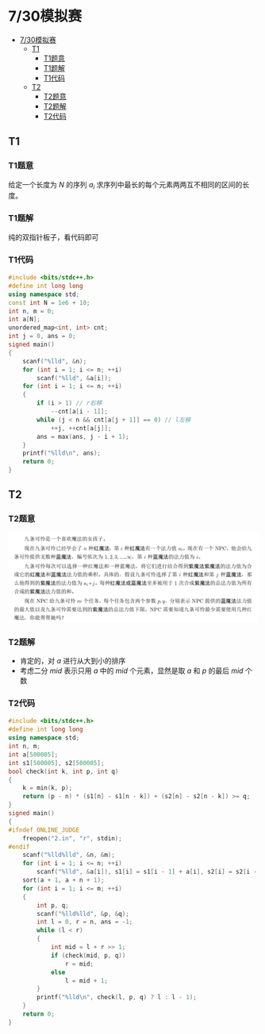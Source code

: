 # 7/30模拟赛

- [7/30模拟赛](#730模拟赛)
  - [T1](#t1)
    - [T1题意](#t1题意)
    - [T1题解](#t1题解)
    - [T1代码](#t1代码)
  - [T2](#t2)
    - [T2题意](#t2题意)
    - [T2题解](#t2题解)
    - [T2代码](#t2代码)

## T1

### T1题意

给定一个长度为 $N$ 的序列 $a_i$ 求序列中最长的每个元素两两互不相同的区间的长度。

### T1题解

纯的双指针板子，看代码即可

### T1代码

```cpp
#include <bits/stdc++.h>
#define int long long
using namespace std;
const int N = 1e6 + 10;
int n, m = 0;
int a[N];
unordered_map<int, int> cnt;
int j = 0, ans = 0;
signed main()
{
    scanf("%lld", &n);
    for (int i = 1; i <= n; ++i)
        scanf("%lld", &a[i]);
    for (int i = 1; i <= n; ++i)
    {
        if (i > 1) // r右移
            --cnt[a[i - 1]];
        while (j < n && cnt[a[j + 1]] == 0) // l左移
            ++j, ++cnt[a[j]];
        ans = max(ans, j - i + 1);
    }
    printf("%lld\n", ans);
    return 0;
}
```

## T2

### T2题意

![alt text](image.png)

### T2题解

- 肯定的，对 $a$ 进行从大到小的排序
- 考虑二分 $mid$ 表示只用 $a$ 中的 $mid$ 个元素，显然是取 $a$ 和 $p$ 的最后 $mid$ 个数

### T2代码

```cpp
#include <bits/stdc++.h>
#define int long long
using namespace std;
int n, m;
int a[500005];
int s1[500005], s2[500005];
bool check(int k, int p, int q)
{
    k = min(k, p);
    return (p - n) * (s1[n] - s1[n - k]) + (s2[n] - s2[n - k]) >= q;
}
signed main()
{
#ifndef ONLINE_JUDGE
    freopen("2.in", "r", stdin);
#endif
    scanf("%lld%lld", &n, &m);
    for (int i = 1; i <= n; ++i)
        scanf("%lld", &a[i]), s1[i] = s1[i - 1] + a[i], s2[i] = s2[i - 1] + i * a[i];
    sort(a + 1, a + n + 1);
    for (int i = 1; i <= m; ++i)
    {
        int p, q;
        scanf("%lld%lld", &p, &q);
        int l = 0, r = n, ans = -1;
        while (l < r)
        {
            int mid = l + r >> 1;
            if (check(mid, p, q))
                r = mid;
            else
                l = mid + 1;
        }
        printf("%lld\n", check(l, p, q) ? l : l - 1);
    }
    return 0;
}
```
